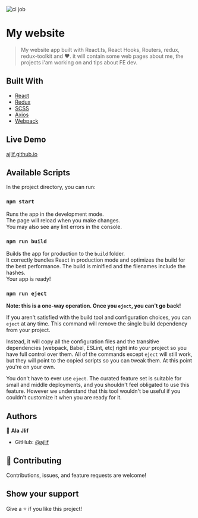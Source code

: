 ![ci job](https://github.com/ajlif/ajlif.github.io/actions/workflows/github-actions-demo.yml/badge.svg)

# My website

> My website app built with React.ts, React Hooks, Routers, redux, redux-toolkit and ❤️. it will contain some web pages about me, the projects i'am working on and tips about FE dev.

## Built With

- [React](https://reactjs.org/)
- [Redux](https://redux.js.org/)
- [SCSS](https://sass-lang.com/)
- [Axios](https://axios-http.com/)
- [Webpack](https://webpack.js.org/)

## Live Demo

[ajlif.github.io](https://ajlif.github.io/)

## Available Scripts

In the project directory, you can run:

### `npm start`

Runs the app in the development mode.\
The page will reload when you make changes.\
You may also see any lint errors in the console.

### `npm run build`

Builds the app for production to the `build` folder.\
It correctly bundles React in production mode and optimizes the build for the best performance.
The build is minified and the filenames include the hashes.\
Your app is ready!

### `npm run eject`

**Note: this is a one-way operation. Once you `eject`, you can't go back!**

If you aren't satisfied with the build tool and configuration choices, you can `eject` at any time. This command will remove the single build dependency from your project.

Instead, it will copy all the configuration files and the transitive dependencies (webpack, Babel, ESLint, etc) right into your project so you have full control over them. All of the commands except `eject` will still work, but they will point to the copied scripts so you can tweak them. At this point you're on your own.

You don't have to ever use `eject`. The curated feature set is suitable for small and middle deployments, and you shouldn't feel obligated to use this feature. However we understand that this tool wouldn't be useful if you couldn't customize it when you are ready for it.

## Authors

👤 **Ala Jlif**

- GitHub: [@ajlif](https://github.com/ajlif)

## 🤝 Contributing

Contributions, issues, and feature requests are welcome!

## Show your support

Give a ⭐️ if you like this project!
